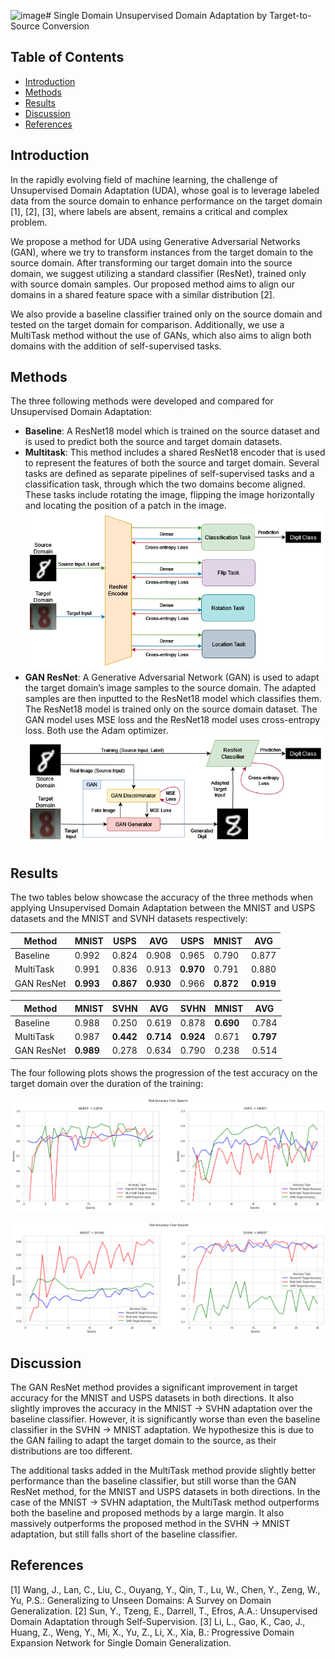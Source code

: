 ![image](https://github.com/JohnOiko/single-domain/assets/72659858/08604d08-1e25-45d3-9832-7bc2588b13a2)# Single Domain
Unsupervised Domain Adaptation by Target-to-Source Conversion

## Table of Contents
<!-- TOC -->
* [Introduction](#introduction)
* [Methods](#methods)
* [Results](#results)
* [Discussion](#discussion)
* [References](#references)
<!-- TOC -->

## Introduction
In the rapidly evolving field of machine learning, the challenge of Unsupervised Domain Adaptation (UDA), whose goal is to leverage labeled data from the source domain to enhance performance on the target domain [1], [2], [3], where labels are absent, remains a critical and complex problem.

We propose a method for UDA using Generative Adversarial Networks (GAN), where we try to transform instances from the target domain to the source domain. After transforming our target domain into the source domain, we suggest utilizing a standard classifier (ResNet), trained only with source domain samples. Our proposed method aims to align our domains in a shared feature space with a similar distribution [2]. 

We also provide a baseline classifier trained only on the source domain and tested on the target domain for comparison. Additionally, we use a MultiTask method without the use of GANs, which also aims to align both domains with the addition of self-supervised tasks.

## Methods
The three following methods were developed and compared for Unsupervised Domain Adaptation:

- **Baseline**: A ResNet18 model which is trained on the source dataset and is used to predict both the source and target domain datasets.
- **Multitask**: This method includes a shared ResNet18 encoder that is used to represent the features of both the source and target domain. Several tasks are defined as separate pipelines of self-supervised tasks and a classification task, through which the two domains become aligned. These tasks include rotating the image, flipping the image horizontally and locating the position of a patch in the image. ![](visualizations/MultiTask_Architecture.png)
- **GAN ResNet**: A Generative Adversarial Network (GAN) is used to adapt the target domain’s image samples to the source domain. The adapted samples are then inputted to the ResNet18 model which classifies them. The ResNet18 model is trained only on the source domain dataset. The GAN model uses MSE loss and the ResNet18 model uses cross-entropy loss. Both use the Adam optimizer. ![](visualizations/GAN_ResNet_Architecture.png)

## Results
The two tables below showcase the accuracy of the three methods when applying Unsupervised Domain Adaptation between the MNIST and USPS datasets and the MNIST and SVNH datasets respectively:

| Method | MNIST | USPS | AVG | USPS | MNIST | AVG |
|--------|-------|------|-----|------|-------|-----|
| Baseline | 0.992 | 0.824 | 0.908 | 0.965 | 0.790 | 0.877 |
| MultiTask | 0.991 | 0.836 | 0.913 | **0.970** | 0.791 | 0.880 |
| GAN ResNet | **0.993** | **0.867** | **0.930** | 0.966 | **0.872** | **0.919** |

| Method | MNIST | SVHN | AVG | SVHN | MNIST | AVG |
|--------|-------|------|-----|------|-------|-----|
| Baseline | 0.988 | 0.250 | 0.619 | 0.878 | **0.690** | 0.784 |
| MultiTask | 0.987 | **0.442** | **0.714** | **0.924** | 0.671 | **0.797** |
| GAN ResNet | **0.989** | 0.278 | 0.634 | 0.790 | 0.238 | 0.514 |

The four following plots shows the progression of the test accuracy on the target domain over the duration of the training:

![](plots/MNIST_USPS_Test_Accuracy_History_Plot.png)

![](plots/MNIST_SVHN_Test_Accuracy_History_Plot.png)


## Discussion
The GAN ResNet method provides a significant improvement in target accuracy for the MNIST and USPS datasets in both directions. It also slightly improves the accuracy in the MNIST → SVHN adaptation over the baseline classifier. However, it is significantly worse than even the baseline classifier in the SVHN → MNIST adaptation. We hypothesize this is due to the GAN failing to adapt the target domain to the source, as their distributions are too different.

The additional tasks added in the MultiTask method provide slightly better performance than the baseline classifier, but still worse than the GAN ResNet method, for the MNIST and USPS datasets in both directions. In the case of the MNIST → SVHN adaptation, the MultiTask method outperforms both the baseline and proposed methods by a large margin. It also massively outperforms the proposed method in the SVHN → MNIST adaptation, but still falls short of the baseline classifier.

## References
[1] Wang, J., Lan, C., Liu, C., Ouyang, Y., Qin, T., Lu, W., Chen, Y., Zeng, W., Yu, P.S.: Generalizing to Unseen Domains: A Survey on Domain Generalization.
[2] Sun, Y., Tzeng, E., Darrell, T., Efros, A.A.: Unsupervised Domain Adaptation through Self-Supervision.
[3] Li, L., Gao, K., Cao, J., Huang, Z., Weng, Y., Mi, X., Yu, Z., Li, X., Xia, B.: Progressive Domain Expansion Network for Single Domain Generalization.
